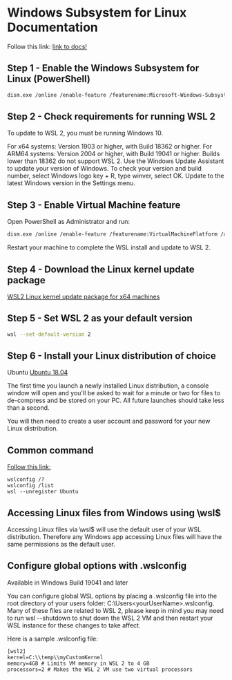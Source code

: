 # Windows Subsystem for Linux Documentation

Follow this link: [link to docs!](https://docs.microsoft.com/en-us/windows/wsl/)

## Step 1 - Enable the Windows Subsystem for Linux (PowerShell)

```bash
dism.exe /online /enable-feature /featurename:Microsoft-Windows-Subsystem-Linux /all /norestart
```
## Step 2 - Check requirements for running WSL 2
To update to WSL 2, you must be running Windows 10.

For x64 systems: Version 1903 or higher, with Build 18362 or higher.
For ARM64 systems: Version 2004 or higher, with Build 19041 or higher.
Builds lower than 18362 do not support WSL 2. Use the Windows Update Assistant to update your version of Windows.
To check your version and build number, select Windows logo key + R, type winver, select OK. Update to the latest Windows version in the Settings menu.

## Step 3 - Enable Virtual Machine feature
Open PowerShell as Administrator and run:
```bash
dism.exe /online /enable-feature /featurename:VirtualMachinePlatform /all /norestart
```
Restart your machine to complete the WSL install and update to WSL 2.

## Step 4 - Download the Linux kernel update package
[WSL2 Linux kernel update package for x64 machines](https://wslstorestorage.blob.core.windows.net/wslblob/wsl_update_x64.msi)

## Step 5 - Set WSL 2 as your default version
```bash
wsl --set-default-version 2
```

## Step 6 - Install your Linux distribution of choice
Ubuntu
[Ubuntu 18.04](https://www.microsoft.com/store/apps/9N9TNGVNDL3Q)

The first time you launch a newly installed Linux distribution, a console window will open and you'll be asked to wait for a minute or two for files to de-compress and be stored on your PC. All future launches should take less than a second.

You will then need to create a user account and password for your new Linux distribution.

## Common command
[Follow this link:](https://docs.microsoft.com/en-us/windows/wsl/wsl-config)

```
wslconfig /?
wslconfig /list
wsl --unregister Ubuntu
```

## Accessing Linux files from Windows using \\wsl$
Accessing Linux files via \\wsl$ will use the default user of your WSL distribution. Therefore any Windows app accessing Linux files will have the same permissions as the default user.

## Configure global options with .wslconfig
Available in Windows Build 19041 and later

You can configure global WSL options by placing a .wslconfig file into the root directory of your users folder: C:\Users\<yourUserName>\.wslconfig. Many of these files are related to WSL 2, please keep in mind you may need to run wsl --shutdown to shut down the WSL 2 VM and then restart your WSL instance for these changes to take affect.

Here is a sample .wslconfig file:
```
[wsl2]
kernel=C:\\temp\\myCustomKernel
memory=4GB # Limits VM memory in WSL 2 to 4 GB
processors=2 # Makes the WSL 2 VM use two virtual processors
```
